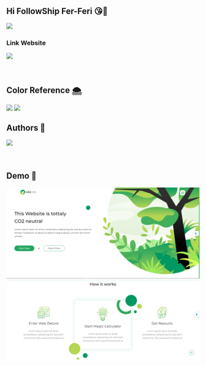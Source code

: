 
## Hi FollowShip Fer-Feri 😘🤍
<img src="https://img.shields.io/badge/my%20first%20project%20in%20github-greengold">

<br>

### Link Website 
<a href="https://Fer-Feri.github.io/landing-co2-website/">
  <img src="https://img.shields.io/badge/Show%20me%20Co2%20Website %F0%9F%91%86-blueviolet">
</a>

<br>
<br>
<br>


## Color Reference 🌨
<img src="https://img.shields.io/badge/firstColor-22a55f-jade">
<img src="https://img.shields.io/badge/secondColor-b5d651-Conifer">

<br>

## Authors 📖
<a href="https://github.com/Fer-Feri">
  <img src="https://img.shields.io/badge/My%20Profile %F0%9F%91%86-gold">
</a>

<br>
<br>
<br>

## Demo 🎥
![CO2!](./images/readme-img-1.PNG)
![CO2!](./images/readme-img-2.PNG)
